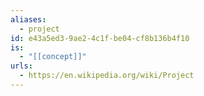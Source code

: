 ```yaml
---
aliases:
  - project
id: e43a5ed3-9ae2-4c1f-be04-cf8b136b4f10
is:
  - "[[concept]]"
urls:
  - https://en.wikipedia.org/wiki/Project
---
```


